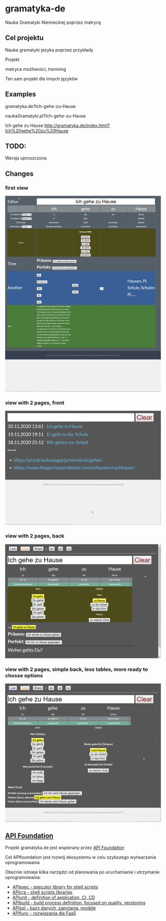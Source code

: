 # gramatyka-de
Nauka Gramatyki Niemieckiej poprzez matrycę


## Cel projektu
Nauka gramatyki jezyka poprzez przykłady

Projekt  

matryca możliwości, trenining

Ten sam projekt dla innych języków

## Examples
gramatyka.de?Ich-gehe-zu-Hause

naukaGramatyki.pl?Ich-gehe-zu-Hause

Ich gehe zu Hause
http://gramatyka.de/index.html?Ich%20gehe%20zu%20Hause

## TODO:
Wersja uproszczona

## Changes

### first view
![chrome_2020-11-23_14-16-03.png](docs/chrome_2020-11-23_14-16-03.png)
### view with 2 pages, front
![chrome_2020-11-23_21-35-35.png](docs/chrome_2020-11-23_21-35-35.png)
### view with 2 pages, back
![chrome_2020-11-23_21-36-21.png](docs/chrome_2020-11-23_21-36-21.png)
### view with 2 pages, simple back, less tables, more ready to chosse options
![chrome_2020-11-23_22-23-13.png](docs/chrome_2020-11-23_22-23-13.png)

## [API Foundation](https://www.apifoundation.com)

Projekt gramatyka.de jest wspierany przez [API Foundation](https://www.apifoundation.com)

Cel APIfoundation jest rozwój ekosystemu w celu szybszego wytwarzania oprogramowania


Obecnie istnieje kilka narzędzi od planowania po uruchamianie i utrzymanie oprogramowania:

+ [APIexec - executor library for shell scripts](https://www.apiexec.com)
+ [APIcra - shell scripts libraries](https://www.apicra.com)
+ [APIunit - definition of application, CI, CD](https://www.apiunit.com)
+ [APIbuild - build process definition, focused on quality, versioning](https://www.apibuild.com)
+ [APIsql - bazy danych, zapytania, modele](https://www.apisql.com)
+ [APIfunc - rozwiązania dla FaaS](https://www.apifunc.com)
